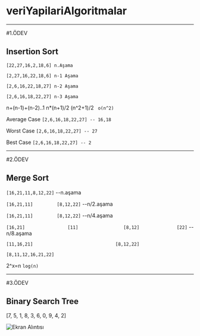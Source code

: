 # veriYapilariAlgoritmalar
--------------------------------------
#1.ÖDEV

**Insertion Sort**
---------------------------------------
`[22,27,16,2,18,6] n.Aşama`

`[2,27,16,22,18,6] n-1 Aşama`

`[2,6,16,22,18,27] n-2 Aşama`

`[2,6,16,18,22,27] n-3 Aşama`

n+(n-1)+(n-2)..1   n*(n+1)/2     (n^2+1)/2    ` o(n^2)`


Average Case
`[2,6,16,18,22,27] -- 16,18`


Worst Case
`[2,6,16,18,22,27] -- 27`


Best Case 
`[2,6,16,18,22,27] -- 2`

------------------------------
#2.ÖDEV

**Merge Sort**
-----------------------------

`[16,21,11,8,12,22]`    --n.aşama


`[16,21,11]         [8,12,22]`    --n/2.aşama


`[16,21,11]         [8,12,22]`      --n/4.aşama


`[16,21]                [11]                 [8,12]              [22]`       --n/8.aşama


`[11,16,21]                               [8,12,22]`     


`[8,11,12,16,21,22]`       




2^x=n  `log(n)`





------------------------------------

#3.ÖDEV

**Binary Search  Tree**
------------------------------------



[7, 5, 1, 8, 3, 6, 0, 9, 4, 2]




![Ekran Alıntısı](https://user-images.githubusercontent.com/83245111/145725407-e05f37ef-a552-49a2-b1b5-540ac495ae36.PNG)
